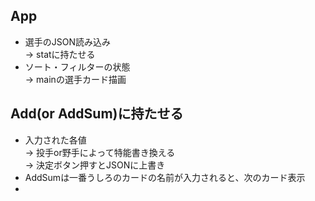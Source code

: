 ## App
* 選手のJSON読み込み  
  → statに持たせる
* ソート・フィルターの状態  
  → mainの選手カード描画
##  Add(or AddSum)に持たせる
* 入力された各値  
  → 投手or野手によって特能書き換える  
  → 決定ボタン押すとJSONに上書き
* AddSumは一番うしろのカードの名前が入力されると、次のカード表示
* 
